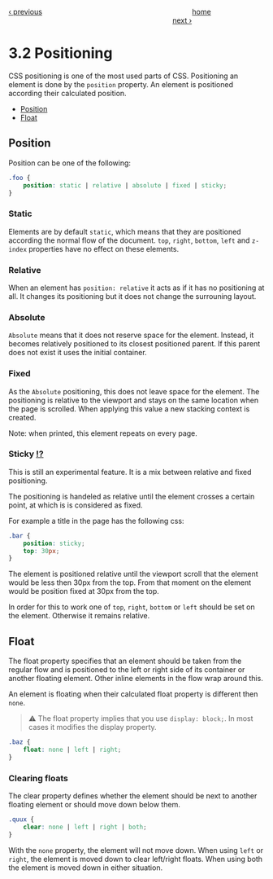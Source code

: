 [‹ previous](./3.1-Sizing.md)
&nbsp;&nbsp;&nbsp;&nbsp;&nbsp;&nbsp;&nbsp;&nbsp;&nbsp;&nbsp;&nbsp;&nbsp;&nbsp;&nbsp;&nbsp;&nbsp;&nbsp;&nbsp;&nbsp;&nbsp;&nbsp;&nbsp;&nbsp;&nbsp;&nbsp;&nbsp;&nbsp;&nbsp;&nbsp;&nbsp;&nbsp;&nbsp;&nbsp;&nbsp;&nbsp;&nbsp;&nbsp;&nbsp;&nbsp;&nbsp;&nbsp;&nbsp;&nbsp;&nbsp;&nbsp;&nbsp;&nbsp;&nbsp;&nbsp;&nbsp;&nbsp;&nbsp;&nbsp;&nbsp;&nbsp;&nbsp;&nbsp;&nbsp;&nbsp;&nbsp;&nbsp;&nbsp;&nbsp;&nbsp;&nbsp;&nbsp;&nbsp;&nbsp;&nbsp;&nbsp;&nbsp;&nbsp;&nbsp;
[home](../../README.md)
&nbsp;&nbsp;&nbsp;&nbsp;&nbsp;&nbsp;&nbsp;&nbsp;&nbsp;&nbsp;&nbsp;&nbsp;&nbsp;&nbsp;&nbsp;&nbsp;&nbsp;&nbsp;&nbsp;&nbsp;&nbsp;&nbsp;&nbsp;&nbsp;&nbsp;&nbsp;&nbsp;&nbsp;&nbsp;&nbsp;&nbsp;&nbsp;&nbsp;&nbsp;&nbsp;&nbsp;&nbsp;&nbsp;&nbsp;&nbsp;&nbsp;&nbsp;&nbsp;&nbsp;&nbsp;&nbsp;&nbsp;&nbsp;&nbsp;&nbsp;&nbsp;&nbsp;&nbsp;&nbsp;&nbsp;&nbsp;&nbsp;&nbsp;&nbsp;&nbsp;&nbsp;&nbsp;&nbsp;&nbsp;&nbsp;&nbsp;&nbsp;&nbsp;&nbsp;&nbsp;&nbsp;&nbsp;&nbsp;&nbsp;&nbsp;&nbsp;&nbsp;&nbsp;&nbsp;&nbsp;&nbsp;
[next ›](./3.3-Alignment.md)

# 3.2 Positioning

CSS positioning is one of the most used parts of CSS. Positioning an element is done by the `position` property. An element is positioned according their calculated position.

- [Position](#position)
- [Float](#float)

## Position
Position can be one of the following:

```css
.foo {
	position: static | relative | absolute | fixed | sticky;
}
```

### Static
Elements are by default `static`, which means that they are positioned according the normal flow of the document. `top`, `right`, `bottom`, `left` and `z-index` properties have no effect on these elements.

### Relative
When an element has `position: relative` it acts as if it has no positioning at all. It changes its positioning but it does not change the surrouning layout.

### Absolute
`Absolute` means that it does not reserve space for the element. Instead, it becomes relatively positioned to its closest positioned parent. If this parent does not exist it uses the initial container.

### Fixed
As the `Absolute` positioning, this does not leave space for the element. The positioning is relative to the viewport and stays on the same location when the page is scrolled. When applying this value a new stacking context is created.

Note: when printed, this element repeats on every page.

### Sticky [!?](http://caniuse.com/#feat=css-sticky)
This is still an experimental feature. It is a mix between relative and fixed positioning.

The positioning is handeled as relative until the element crosses a certain point, at which is is considered as fixed.

For example a title in the page has the following css:

```css
.bar {
	position: sticky;
	top: 30px;
}
```

The element is positioned relative until the viewport scroll that the element would be less then 30px from the top. From that moment on the element would be position fixed at 30px from the top.

In order for this to work one of `top`, `right`, `bottom` or `left` should be set on the element. Otherwise it remains relative.


## Float
The float property specifies that an element should be taken from the regular flow and is positioned to the left or right side of its container or another floating element.
Other inline elements in the flow wrap around this.

An element is floating when their calculated float property is different then `none`.

> ⚠️ The float property implies that you use `display: block;`. In most cases it modifies the display property.

```css
.baz {
	float: none | left | right;
}
```

### Clearing floats

The clear property defines whether the element should be next to another floating element or should move down below them.

```css
.quux {
	clear: none | left | right | both;
}
```

With the `none` property, the element will not move down. When using `left` or `right`, the element is moved down to clear left/right floats.
When using both the element is moved down in either situation.
